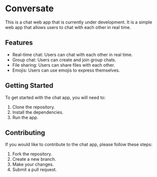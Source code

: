 <h1>Conversate</h1>

<p>This is a chat web app that is currently under development. It is a simple web app that allows users to chat with each other in real time.</p>

<h2>Features</h2>

<ul>
<li>Real-time chat: Users can chat with each other in real time.</li>
<li>Group chat: Users can create and join group chats.</li>
<li>File sharing: Users can share files with each other.</li>
<li>Emojis: Users can use emojis to express themselves.</li>
</ul>

<h2>Getting Started</h2>

<p>To get started with the chat app, you will need to:</p>

<ol>
<li>Clone the repository.</li>
<li>Install the dependencies.</li>
<li>Run the app.</li>
</ol>

<h2>Contributing</h2>

<p>If you would like to contribute to the chat app, please follow these steps:</p>

<ol>
<li>Fork the repository.</li>
<li>Create a new branch.</li>
<li>Make your changes.</li>
<li>Submit a pull request.</li>
</ol>


